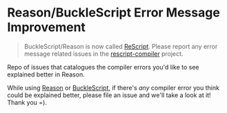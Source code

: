 # Reason/BuckleScript Error Message Improvement

> BuckleScript/Reason is now called [ReScript](https://rescript-lang.org). Please report any error message related issues in the [rescript-compiler](https://github.com/rescript-lang/rescript-compiler) project.

Repo of issues that catalogues the compiler errors you'd like to see explained better in Reason.

While using [Reason](https://reasonml.github.io) or [BuckleScript](https://bucklescript.github.io/bucklescript/Manual.html), if there's _any_ compiler error you think could be explained better, please file an issue and we'll take a look at it! Thank you =).
